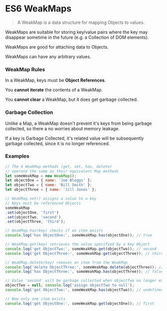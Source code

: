 # ES6 WeakMaps

> A WeakMap is a data structure for mapping Objects to values.

WeakMaps are suitable for storing key/value pairs where the key may disappear sometime in the future (e.g. a Collection of DOM elements).

WeakMaps are good for attaching data to Objects.

WeakMaps can have any arbitrary values.


### WeakMap Rules

In a WeakMap, keys must be **Object References**.

You **cannot iterate** the contents of a WeakMap.

You **cannot clear** a WeakMap, but it does get garbage collected.


### Garbage Collection

Unlike a Map, a WeakMap doesn't prevent it's keys from being garbage collected, so there a no worries about memory leakage.

If a key is Garbage Collected, it's related value will be subsequently garbage collected, since it is no longer referenced.


### Examples

```js
// The 4 WeakMap methods (get, set, has, delete)
// operate the same as their equivalent Map methods
let someWeakMap = new WeakMap();
let objectOne = { name: 'Joe Bloggs' };
let objectTwo = { name: 'Bill Smith' };
let objectThree = { name: 'Jill Jones' };

// WeakMap.set() assigns a value to a key
// Keys must be referenced Objects
someWeakMap
.set(objectOne, 'first')
.set(objectTwo, 'second')
.set(objectThree, 'third');

// WeakMap.has(key) checks if an item exists
console.log('has ObjectOne:', someWeakMap.has(objectOne)); // true

// WeakMap.get(key) retrieves the value specified by a key Object
console.log('get ObjectTwo:', someWeakMap.get(objectTwo)); // second
console.log('get ObjectThree:', someWeakMap.get(objectThree)); // third

// WeakMap.delete(key) removes an item from the WeakMap
console.log('delete ObjectThree:', someWeakMap.delete(objectThree)); // true
console.log('has ObjectThree:', someWeakMap.has(objectThree)); // false

// Value 'second' will be garbage collected when objectTwo no longer exists
objectTwo = null; console.log('assign objectTwo to null');
console.log('get ObjectTwo:', someWeakMap.has(objectTwo)); // undefined

// Now only one item exists
console.log('get ObjectOne:', someWeakMap.get(objectOne)); // first
```
